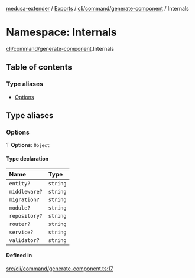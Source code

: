 [medusa-extender](../README.md) / [Exports](../modules.md) / [cli/command/generate-component](cli_command_generate_component.md) / Internals

# Namespace: Internals

[cli/command/generate-component](cli_command_generate_component.md).Internals

## Table of contents

### Type aliases

- [Options](cli_command_generate_component.Internals.md#options)

## Type aliases

### Options

Ƭ **Options**: `Object`

#### Type declaration

| Name | Type |
| :------ | :------ |
| `entity?` | `string` |
| `middleware?` | `string` |
| `migration?` | `string` |
| `module?` | `string` |
| `repository?` | `string` |
| `router?` | `string` |
| `service?` | `string` |
| `validator?` | `string` |

#### Defined in

[src/cli/command/generate-component.ts:17](https://github.com/adrien2p/medusa-extender/blob/4eae4d9/src/cli/command/generate-component.ts#L17)
